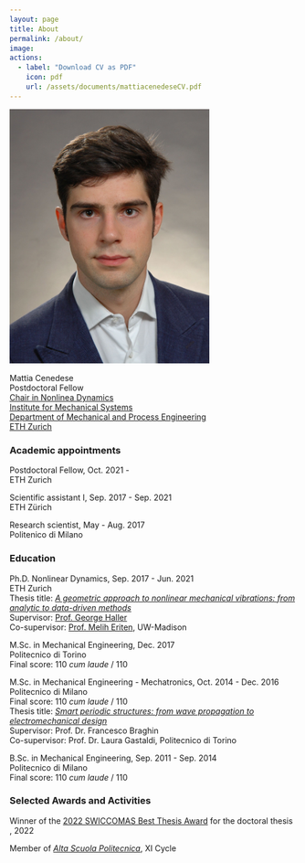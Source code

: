 ```yaml
---
layout: page
title: About
permalink: /about/
image: 
actions:
  - label: "Download CV as PDF"
    icon: pdf
    url: /assets/documents/mattiacenedeseCV.pdf
---
```


<img src="/assets/images/mattiacenedese.jpg" width="350">

Mattia Cenedese  
Postdoctoral Fellow  
[Chair in Nonlinea Dynamics ](https://georgehaller.com)  
[Institute for Mechanical Systems](https://imes.ethz.ch/)  
[Department of Mechanical and Process Engineering](https://mavt.ethz.ch/)  
[ETH Zurich](https://ethz.ch/en.html)  

### Academic appointments
Postdoctoral Fellow, Oct. 2021 -  
ETH Zurich  

Scientific assistant I, Sep. 2017 - Sep. 2021  
ETH Zürich

Research scientist, May - Aug. 2017  
Politenico di Milano

### Education
Ph.D. Nonlinear Dynamics, Sep. 2017 - Jun. 2021  
ETH Zurich  
Thesis title: [*A geometric approach to nonlinear mechanical vibrations: from analytic to data-driven methods*](https://doi.org/10.3929/ethz-b-000528996)  
Supervisor: [Prof. George Haller](https://georgehaller.com)  
Co-supervisor: [Prof. Melih Eriten](http://friction.engr.wisc.edu), UW-Madison

M.Sc. in Mechanical Engineering, Dec. 2017  
Politecnico di Torino  
Final score: 110 *cum laude* / 110

M.Sc. in Mechanical Engineering - Mechatronics, Oct. 2014 - Dec. 2016  
Politecnico di Milano  
Final score: 110 *cum laude* / 110  
Thesis title: [*Smart periodic structures: from wave propagation to electromechanical design*](https://www.politesi.polimi.it/handle/10589/131354)  
Supervisor: Prof. Dr. Francesco Braghin   
Co-supervisor: Prof. Dr. Laura Gastaldi, Politecnico di Torino

B.Sc. in Mechanical Engineering, Sep. 2011 - Sep. 2014  
Politecnico di Milano  
Final score: 110 *cum laude* / 110

### Selected Awards and Activities

Winner of the [2022 SWICCOMAS Best Thesis Award](https://swiccomas.ch/awards/) for the doctoral thesis , 2022

Member of [*Alta Scuola Politecnica*](https://www.asp-poli.it), XI Cycle




